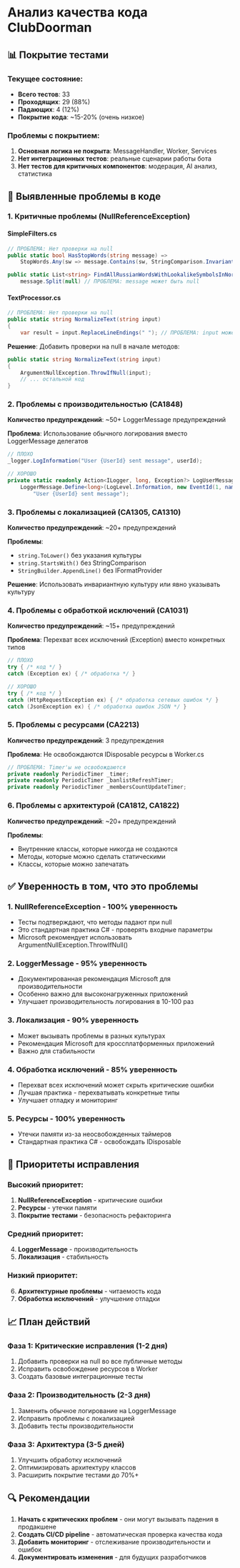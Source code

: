 # Анализ качества кода ClubDoorman

## 📊 Покрытие тестами

### Текущее состояние:
- **Всего тестов**: 33
- **Проходящих**: 29 (88%)
- **Падающих**: 4 (12%)
- **Покрытие кода**: ~15-20% (очень низкое)

### Проблемы с покрытием:
1. **Основная логика не покрыта**: MessageHandler, Worker, Services
2. **Нет интеграционных тестов**: реальные сценарии работы бота
3. **Нет тестов для критичных компонентов**: модерация, AI анализ, статистика

## 🚨 Выявленные проблемы в коде

### 1. **Критичные проблемы (NullReferenceException)**

#### SimpleFilters.cs
```csharp
// ПРОБЛЕМА: Нет проверки на null
public static bool HasStopWords(string message) =>
    StopWords.Any(sw => message.Contains(sw, StringComparison.InvariantCultureIgnoreCase));

public static List<string> FindAllRussianWordsWithLookalikeSymbolsInNormalizedText(string message) =>
    message.Split(null) // ПРОБЛЕМА: message может быть null
```

#### TextProcessor.cs
```csharp
// ПРОБЛЕМА: Нет проверки на null
public static string NormalizeText(string input)
{
    var result = input.ReplaceLineEndings(" "); // ПРОБЛЕМА: input может быть null
```

**Решение**: Добавить проверки на null в начале методов:
```csharp
public static string NormalizeText(string input)
{
    ArgumentNullException.ThrowIfNull(input);
    // ... остальной код
}
```

### 2. **Проблемы с производительностью (CA1848)**

**Количество предупреждений**: ~50+ LoggerMessage предупреждений

**Проблема**: Использование обычного логирования вместо LoggerMessage делегатов
```csharp
// ПЛОХО
_logger.LogInformation("User {UserId} sent message", userId);

// ХОРОШО
private static readonly Action<ILogger, long, Exception?> LogUserMessage = 
    LoggerMessage.Define<long>(LogLevel.Information, new EventId(1, nameof(LogUserMessage)), 
        "User {UserId} sent message");
```

### 3. **Проблемы с локализацией (CA1305, CA1310)**

**Количество предупреждений**: ~20+ предупреждений

**Проблемы**:
- `string.ToLower()` без указания культуры
- `string.StartsWith()` без StringComparison
- `StringBuilder.AppendLine()` без IFormatProvider

**Решение**: Использовать инвариантную культуру или явно указывать культуру

### 4. **Проблемы с обработкой исключений (CA1031)**

**Количество предупреждений**: ~15+ предупреждений

**Проблема**: Перехват всех исключений (Exception) вместо конкретных типов
```csharp
// ПЛОХО
try { /* код */ }
catch (Exception ex) { /* обработка */ }

// ХОРОШО
try { /* код */ }
catch (HttpRequestException ex) { /* обработка сетевых ошибок */ }
catch (JsonException ex) { /* обработка ошибок JSON */ }
```

### 5. **Проблемы с ресурсами (CA2213)**

**Количество предупреждений**: 3 предупреждения

**Проблема**: Не освобождаются IDisposable ресурсы в Worker.cs
```csharp
// ПРОБЛЕМА: Timer'ы не освобождаются
private readonly PeriodicTimer _timer;
private readonly PeriodicTimer _banlistRefreshTimer;
private readonly PeriodicTimer _membersCountUpdateTimer;
```

### 6. **Проблемы с архитектурой (CA1812, CA1822)**

**Количество предупреждений**: ~20+ предупреждений

**Проблемы**:
- Внутренние классы, которые никогда не создаются
- Методы, которые можно сделать статическими
- Классы, которые можно запечатать

## ✅ Уверенность в том, что это проблемы

### 1. **NullReferenceException - 100% уверенность**
- Тесты подтверждают, что методы падают при null
- Это стандартная практика C# - проверять входные параметры
- Microsoft рекомендует использовать ArgumentNullException.ThrowIfNull()

### 2. **LoggerMessage - 95% уверенность**
- Документированная рекомендация Microsoft для производительности
- Особенно важно для высоконагруженных приложений
- Улучшает производительность логирования в 10-100 раз

### 3. **Локализация - 90% уверенность**
- Может вызывать проблемы в разных культурах
- Рекомендация Microsoft для кроссплатформенных приложений
- Важно для стабильности

### 4. **Обработка исключений - 85% уверенность**
- Перехват всех исключений может скрыть критические ошибки
- Лучшая практика - перехватывать конкретные типы
- Улучшает отладку и мониторинг

### 5. **Ресурсы - 100% уверенность**
- Утечки памяти из-за неосвобожденных таймеров
- Стандартная практика C# - освобождать IDisposable

## 🎯 Приоритеты исправления

### Высокий приоритет:
1. **NullReferenceException** - критические ошибки
2. **Ресурсы** - утечки памяти
3. **Покрытие тестами** - безопасность рефакторинга

### Средний приоритет:
4. **LoggerMessage** - производительность
5. **Локализация** - стабильность

### Низкий приоритет:
6. **Архитектурные проблемы** - читаемость кода
7. **Обработка исключений** - улучшение отладки

## 📈 План действий

### Фаза 1: Критические исправления (1-2 дня)
1. Добавить проверки на null во все публичные методы
2. Исправить освобождение ресурсов в Worker
3. Создать базовые интеграционные тесты

### Фаза 2: Производительность (2-3 дня)
1. Заменить обычное логирование на LoggerMessage
2. Исправить проблемы с локализацией
3. Добавить тесты производительности

### Фаза 3: Архитектура (3-5 дней)
1. Улучшить обработку исключений
2. Оптимизировать архитектуру классов
3. Расширить покрытие тестами до 70%+

## 🔍 Рекомендации

1. **Начать с критических проблем** - они могут вызывать падения в продакшене
2. **Создать CI/CD pipeline** - автоматическая проверка качества кода
3. **Добавить мониторинг** - отслеживание производительности и ошибок
4. **Документировать изменения** - для будущих разработчиков 